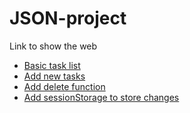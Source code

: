 # JSON-project

Link to show the web
- [Basic task list](https://zoe-zhang-seu.github.io/JSON-project/basic%20list%20tasks/index.html)
- [Add new tasks](https://zoe-zhang-seu.github.io/JSON-project/add%20new%20tasks/index.html)
- [Add delete function](https://zoe-zhang-seu.github.io/JSON-project/add%20delete%20function/index.html)
- [Add sessionStorage to store changes](https://zoe-zhang-seu.github.io/JSON-project/add%20sessionStorage%20to%20save%20changes/index.html)
